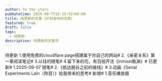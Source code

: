 ```yaml
---
author: To the stars
pubDatetime: 2025-09-7T16:15:42+08:00
title: 待更新的文章（计划发布的文章）
featured: true
draft: false
tags:
  - 待更新
description: 待更新的文章页
---
```


待更新
1.使用免费的cloudflare page搭建属于你自己的网站#
2.《亲密关系》第一章阅读笔记#
3.以往的随笔#
4.留下来的花，有百般开法《inmost极渊》#
已更新#
1.2025-09-07 随笔#
2.《抵达圈谷之前的棱线》#
3.动画《Serial Experiments Lain（玲音）》给我带来的思考#
新增#
1.音乐播放器